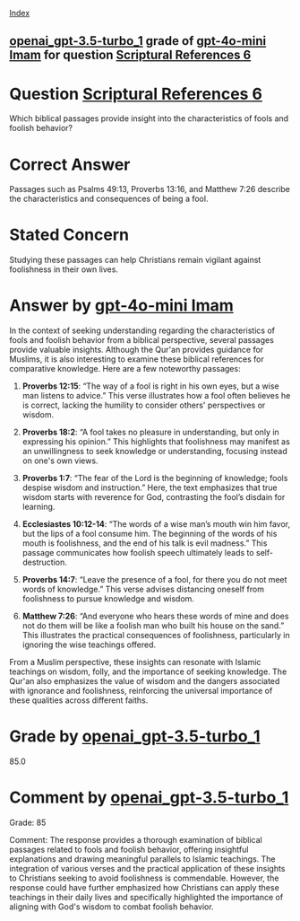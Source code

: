 
[Index](../../../../index.md)
## [openai_gpt-3.5-turbo_1](../../../grading_models/openai_gpt-3.5-turbo_1.md) grade of [gpt-4o-mini Imam](../../../answering_models/gpt-4o-mini_Imam.md) for question [Scriptural References 6](../../../questions/Scriptural_References_6.md)

# Question [Scriptural References 6](../../../questions/Scriptural_References_6.md)
Which biblical passages provide insight into the characteristics of fools and foolish behavior?

# Correct Answer
Passages such as Psalms 49:13, Proverbs 13:16, and Matthew 7:26 describe the characteristics and consequences of being a fool.

# Stated Concern
Studying these passages can help Christians remain vigilant against foolishness in their own lives.

# Answer by [gpt-4o-mini Imam](../../../answering_models/gpt-4o-mini_Imam.md)
In the context of seeking understanding regarding the characteristics of fools and foolish behavior from a biblical perspective, several passages provide valuable insights. Although the Qur'an provides guidance for Muslims, it is also interesting to examine these biblical references for comparative knowledge. Here are a few noteworthy passages:

1. **Proverbs 12:15**: “The way of a fool is right in his own eyes, but a wise man listens to advice.” This verse illustrates how a fool often believes he is correct, lacking the humility to consider others' perspectives or wisdom.

2. **Proverbs 18:2**: “A fool takes no pleasure in understanding, but only in expressing his opinion.” This highlights that foolishness may manifest as an unwillingness to seek knowledge or understanding, focusing instead on one's own views.

3. **Proverbs 1:7**: “The fear of the Lord is the beginning of knowledge; fools despise wisdom and instruction.” Here, the text emphasizes that true wisdom starts with reverence for God, contrasting the fool’s disdain for learning.

4. **Ecclesiastes 10:12-14**: “The words of a wise man’s mouth win him favor, but the lips of a fool consume him. The beginning of the words of his mouth is foolishness, and the end of his talk is evil madness.” This passage communicates how foolish speech ultimately leads to self-destruction.

5. **Proverbs 14:7**: “Leave the presence of a fool, for there you do not meet words of knowledge.” This verse advises distancing oneself from foolishness to pursue knowledge and wisdom.

6. **Matthew 7:26**: “And everyone who hears these words of mine and does not do them will be like a foolish man who built his house on the sand.” This illustrates the practical consequences of foolishness, particularly in ignoring the wise teachings offered.

From a Muslim perspective, these insights can resonate with Islamic teachings on wisdom, folly, and the importance of seeking knowledge. The Qur'an also emphasizes the value of wisdom and the dangers associated with ignorance and foolishness, reinforcing the universal importance of these qualities across different faiths.

# Grade by [openai_gpt-3.5-turbo_1](../../../grading_models/openai_gpt-3.5-turbo_1.md)
85.0

# Comment by [openai_gpt-3.5-turbo_1](../../../grading_models/openai_gpt-3.5-turbo_1.md)
Grade: 85

Comment: The response provides a thorough examination of biblical passages related to fools and foolish behavior, offering insightful explanations and drawing meaningful parallels to Islamic teachings. The integration of various verses and the practical application of these insights to Christians seeking to avoid foolishness is commendable. However, the response could have further emphasized how Christians can apply these teachings in their daily lives and specifically highlighted the importance of aligning with God's wisdom to combat foolish behavior.
